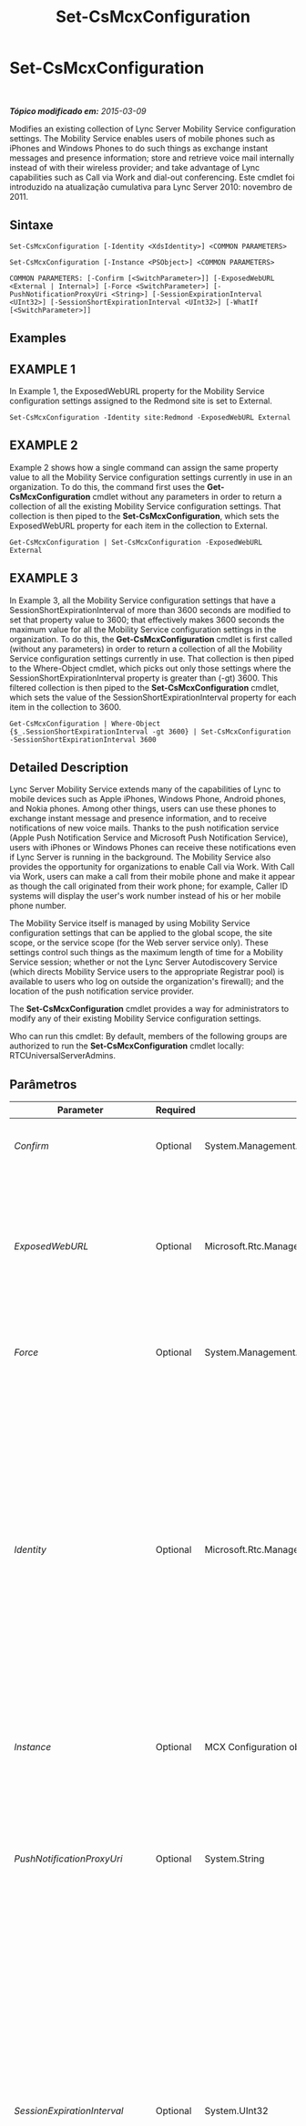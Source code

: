 ﻿---
title: Set-CsMcxConfiguration
TOCTitle: Set-CsMcxConfiguration
ms:assetid: eaff70d9-97fa-482c-b9fb-a90263685b29
ms:mtpsurl: https://technet.microsoft.com/pt-br/library/Hh690050(v=OCS.15)
ms:contentKeyID: 49308489
ms.date: 05/19/2016
mtps_version: v=OCS.15
ms.translationtype: HT
---

# Set-CsMcxConfiguration

 

_**Tópico modificado em:** 2015-03-09_

Modifies an existing collection of Lync Server Mobility Service configuration settings. The Mobility Service enables users of mobile phones such as iPhones and Windows Phones to do such things as exchange instant messages and presence information; store and retrieve voice mail internally instead of with their wireless provider; and take advantage of Lync capabilities such as Call via Work and dial-out conferencing. Este cmdlet foi introduzido na atualização cumulativa para Lync Server 2010: novembro de 2011.

## Sintaxe

    Set-CsMcxConfiguration [-Identity <XdsIdentity>] <COMMON PARAMETERS>

    Set-CsMcxConfiguration [-Instance <PSObject>] <COMMON PARAMETERS>

    COMMON PARAMETERS: [-Confirm [<SwitchParameter>]] [-ExposedWebURL <External | Internal>] [-Force <SwitchParameter>] [-PushNotificationProxyUri <String>] [-SessionExpirationInterval <UInt32>] [-SessionShortExpirationInterval <UInt32>] [-WhatIf [<SwitchParameter>]]

## Examples

## EXAMPLE 1

In Example 1, the ExposedWebURL property for the Mobility Service configuration settings assigned to the Redmond site is set to External.

    Set-CsMcxConfiguration -Identity site:Redmond -ExposedWebURL External

## EXAMPLE 2

Example 2 shows how a single command can assign the same property value to all the Mobility Service configuration settings currently in use in an organization. To do this, the command first uses the **Get-CsMcxConfiguration** cmdlet without any parameters in order to return a collection of all the existing Mobility Service configuration settings. That collection is then piped to the **Set-CsMcxConfiguration**, which sets the ExposedWebURL property for each item in the collection to External.

    Get-CsMcxConfiguration | Set-CsMcxConfiguration -ExposedWebURL External

## EXAMPLE 3

In Example 3, all the Mobility Service configuration settings that have a SessionShortExpirationInterval of more than 3600 seconds are modified to set that property value to 3600; that effectively makes 3600 seconds the maximum value for all the Mobility Service configuration settings in the organization. To do this, the **Get-CsMcxConfiguration** cmdlet is first called (without any parameters) in order to return a collection of all the Mobility Service configuration settings currently in use. That collection is then piped to the Where-Object cmdlet, which picks out only those settings where the SessionShortExpirationInterval property is greater than (-gt) 3600. This filtered collection is then piped to the **Set-CsMcxConfiguration** cmdlet, which sets the value of the SessionShortExpirationInterval property for each item in the collection to 3600.

    Get-CsMcxConfiguration | Where-Object {$_.SessionShortExpirationInterval -gt 3600} | Set-CsMcxConfiguration -SessionShortExpirationInterval 3600

## Detailed Description

Lync Server Mobility Service extends many of the capabilities of Lync to mobile devices such as Apple iPhones, Windows Phone, Android phones, and Nokia phones. Among other things, users can use these phones to exchange instant message and presence information, and to receive notifications of new voice mails. Thanks to the push notification service (Apple Push Notification Service and Microsoft Push Notification Service), users with iPhones or Windows Phones can receive these notifications even if Lync Server is running in the background. The Mobility Service also provides the opportunity for organizations to enable Call via Work. With Call via Work, users can make a call from their mobile phone and make it appear as though the call originated from their work phone; for example, Caller ID systems will display the user's work number instead of his or her mobile phone number.

The Mobility Service itself is managed by using Mobility Service configuration settings that can be applied to the global scope, the site scope, or the service scope (for the Web server service only). These settings control such things as the maximum length of time for a Mobility Service session; whether or not the Lync Server Autodiscovery Service (which directs Mobility Service users to the appropriate Registrar pool) is available to users who log on outside the organization's firewall); and the location of the push notification service provider.

The **Set-CsMcxConfiguration** cmdlet provides a way for administrators to modify any of their existing Mobility Service configuration settings.

Who can run this cmdlet: By default, members of the following groups are authorized to run the **Set-CsMcxConfiguration** cmdlet locally: RTCUniversalServerAdmins.

## Parâmetros


<table>
<colgroup>
<col style="width: 25%" />
<col style="width: 25%" />
<col style="width: 25%" />
<col style="width: 25%" />
</colgroup>
<thead>
<tr class="header">
<th>Parameter</th>
<th>Required</th>
<th>Type</th>
<th>Description</th>
</tr>
</thead>
<tbody>
<tr class="odd">
<td><p><em>Confirm</em></p></td>
<td><p>Optional</p></td>
<td><p>System.Management.Automation.SwitchParameter</p></td>
<td><p>Prompts you for confirmation before executing the command.</p></td>
</tr>
<tr class="even">
<td><p><em>ExposedWebURL</em></p></td>
<td><p>Optional</p></td>
<td><p>Microsoft.Rtc.Management.WritableConfig.Settings.McxConfiguration.ExposedWebURL</p></td>
<td><p>Indicates whether the URL used by the Autodiscovery Service is accessible to users both inside and outside the organization firewall (External) or only accessible to users inside the firewall (Internal).</p>
<p>Allowed values are: Internal or External. The default value is External.</p></td>
</tr>
<tr class="odd">
<td><p><em>Force</em></p></td>
<td><p>Optional</p></td>
<td><p>System.Management.Automation.SwitchParameter</p></td>
<td><p>Suppresses the display of any non-fatal error message that might arise when running the command.</p></td>
</tr>
<tr class="even">
<td><p><em>Identity</em></p></td>
<td><p>Optional</p></td>
<td><p>Microsoft.Rtc.Management.Xds.XdsIdentity</p></td>
<td><p>Represents the unique identifier of the collection of Mobility Service configuration settings to be modified. To modify the global settings, use the following syntax:</p>
<p>-Identity global</p>
<p>To modify settings at the site scope, use the prefix &quot;site:&quot; followed by the site name. For example:</p>
<p>-Identity &quot;site:Redmond&quot;</p>
<p>To modify settings configured at the service scope, use syntax like this:</p>
<p>-Identity service:WebServer:atl-cs-001.litwareinc.com</p>
<p>If this parameter is not specified, then the <strong>Set-CsMcxConfiguration</strong> cmdlet will modify the global settings.</p></td>
</tr>
<tr class="odd">
<td><p><em>Instance</em></p></td>
<td><p>Optional</p></td>
<td><p>MCX Configuration object</p></td>
<td><p>Allows you to pass a reference to an object to the cmdlet rather than set individual parameter values.</p></td>
</tr>
<tr class="even">
<td><p><em>PushNotificationProxyUri</em></p></td>
<td><p>Optional</p></td>
<td><p>System.String</p></td>
<td><p>URI of a service provider that can forward push notification requests to the Apple Push Notification Service and the Microsoft Push Notification Service. The PushNotificationProxyUri must be in the form of a SIP address; for example:</p>
<p>-PushNotificationProxyUri &quot;sip:push@push.lync.com&quot;</p></td>
</tr>
<tr class="odd">
<td><p><em>SessionExpirationInterval</em></p></td>
<td><p>Optional</p></td>
<td><p>System.UInt32</p></td>
<td><p>Length of time, in seconds, of a mobile session for iPhone or Widows Phone users. If Lync is running in the background on these phones, users will receive push notifications as long as the session expiration interval has not expired.</p>
<p>The mobile device must send a notice to the server indicating that the device is still active before the session timeout is reached. If it does not, the device will be listed as inactive and the user will have to log back on to the system.</p>
<p>This property can be set to any integer value between 120 and 4294967295, inclusive. The default value is 259200 seconds (3 days). Note that the value of the SessionExpirationInterval property must be greater than the value of the SessionShortExpirationInterval property.</p></td>
</tr>
<tr class="even">
<td><p><em>SessionShortExpirationInterval</em></p></td>
<td><p>Optional</p></td>
<td><p>System.UInt32</p></td>
<td><p>Length of time, in seconds, of a mobile session for Android or Nokia phone users.</p>
<p>The mobile device must send a notice to the server indicating that the device is still active before the session timeout is reached. If it does not, the device will be listed as inactive and the user will have to log back on to the system.</p>
<p>This property can be set to any integer value between 120 and 4294967295, inclusive. The default value is 3600 seconds (1 hour). Note that the value of the SessionExpirationInterval property must be greater than the value of the SessionShortExpirationInterval property.</p></td>
</tr>
<tr class="odd">
<td><p><em>WhatIf</em></p></td>
<td><p>Optional</p></td>
<td><p>System.Management.Automation.SwitchParameter</p></td>
<td><p>Describes what would happen if you executed the command without actually executing the command.</p></td>
</tr>
</tbody>
</table>


## Input Types

Microsoft.Rtc.Management.WriteableConfig.Settings.McxConfiguration.McxConfiguration object. The **Set-CsMcxConfiguration** cmdlet accepts pipelined instances of the McxConfiguration object.

## Return Types

None. Instead, the **Set-CsMcxConfiguration** cmdlet modifies existing instances of the Microsoft.Rtc.Management.WriteableConfig.Settings.McxConfiguration.McxConfiguration object.

